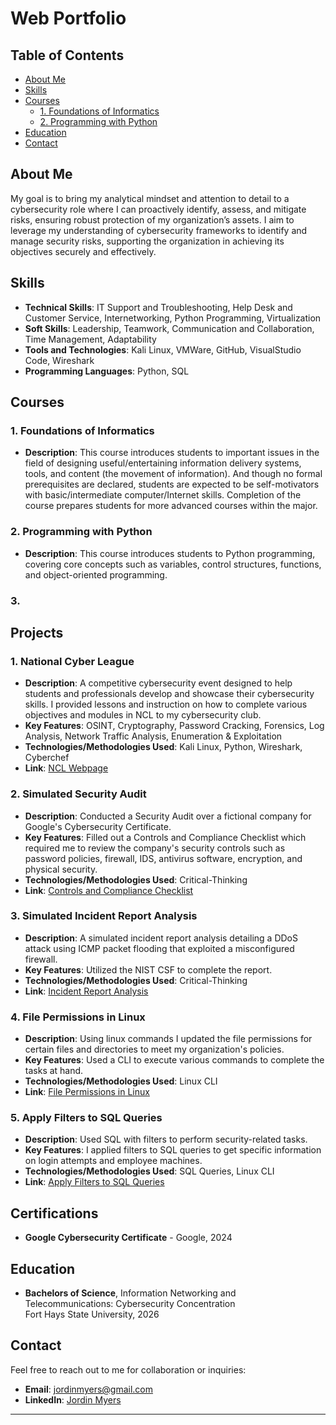 # Web Portfolio


## Table of Contents
- [About Me](#about-me)
- [Skills](#skills)
- [Courses](#courses)
  - [1. Foundations of Informatics](#1-foundations-of-informatics)
  - [2. Programming with Python](#2-programming-with-python)
- [Education](#education)
- [Contact](#contact)

## About Me

My goal is to bring my analytical mindset and attention to detail to a cybersecurity role where I can proactively identify, assess, and mitigate risks, ensuring robust protection of my organization’s assets. I aim to leverage my understanding of cybersecurity frameworks to identify and manage security risks, supporting the organization in achieving its objectives securely and effectively.

## Skills

- **Technical Skills**: IT Support and Troubleshooting, Help Desk and Customer Service, Internetworking, Python Programming, Virtualization
- **Soft Skills**: Leadership, Teamwork, Communication and Collaboration, Time Management, Adaptability
- **Tools and Technologies**: Kali Linux, VMWare, GitHub, VisualStudio Code, Wireshark
- **Programming Languages**: Python, SQL

## Courses

### 1. Foundations of Informatics
- **Description**: This course introduces students to important issues in the field of designing useful/entertaining information delivery systems, tools, and content (the movement of information).  And though no formal prerequisites are declared, students are expected to be self-motivators with basic/intermediate computer/Internet skills. Completion of the course prepares students for more advanced courses within the major. 

### 2. Programming with Python
- **Description**: This course introduces students to Python programming, covering core concepts such as variables, control structures, functions, and object-oriented programming. 

### 3. 






## Projects

### 1. National Cyber League
- **Description**: A competitive cybersecurity event designed to help students and professionals develop and showcase their cybersecurity skills. I provided lessons and instruction on how to complete various objectives and modules in NCL to my cybersecurity club.
- **Key Features**: OSINT, Cryptography, Password Cracking, Forensics, Log Analysis, Network Traffic Analysis, Enumeration & Exploitation
- **Technologies/Methodologies Used**: Kali Linux, Python, Wireshark, Cyberchef
- **Link**: [NCL Webpage](https://nationalcyberleague.org/about/mission)

### 2. Simulated Security Audit
- **Description**: Conducted a Security Audit over a fictional company for Google's Cybersecurity Certificate.
- **Key Features**: Filled out a Controls and Compliance Checklist which required me to review the company's security controls such as password policies, firewall, IDS, antivirus software, encryption, and physical security.
- **Technologies/Methodologies Used**: Critical-Thinking
- **Link**: [Controls and Compliance Checklist](Controls%20and%20compliance%20checklist.pdf)

### 3. Simulated Incident Report Analysis
- **Description**: A simulated incident report analysis detailing a DDoS attack using ICMP packet flooding that exploited a misconfigured firewall.
- **Key Features**: Utilized the NIST CSF to complete the report.
- **Technologies/Methodologies Used**: Critical-Thinking
- **Link**: [Incident Report Analysis](Incident%20Report%20Analysis.pdf)

### 4. File Permissions in Linux  
- **Description**: Using linux commands I updated the file permissions for certain files and directories to meet my organization's policies.
- **Key Features**: Used a CLI to execute various commands to complete the tasks at hand.
- **Technologies/Methodologies Used**: Linux CLI
- **Link**: [File Permissions in Linux](File%20permissions%20in%20Linux.pdf)

### 5. Apply Filters to SQL Queries
- **Description**: Used SQL with filters to perform security-related tasks.
- **Key Features**: I applied filters to SQL queries to get specific information on login attempts and employee machines.
- **Technologies/Methodologies Used**: SQL Queries, Linux CLI
- **Link**: [Apply Filters to SQL Queries](Apply%20filters%20to%20SQL%20queries.pdf)

## Certifications

- **Google Cybersecurity Certificate** - Google, 2024

## Education

- **Bachelors of Science**, Information Networking and Telecommunications: Cybersecurity Concentration  
  Fort Hays State University, 2026

## Contact

Feel free to reach out to me for collaboration or inquiries:

- **Email**: jordinmyers@gmail.com
- **LinkedIn**: [Jordin Myers](https://www.linkedin.com/in/jordin-myers/)

---
